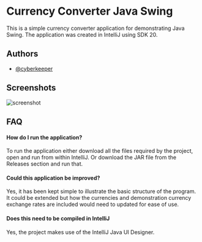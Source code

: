 
# Currency Converter Java Swing

This is a simple currency converter application for demonstrating Java Swing. The application was created in IntelliJ using SDK 20.


## Authors

- [@cyberkeeper](https://github.com/cyberkeeper)


## Screenshots

![screenshot](https://github.com/cyberkeeper/CurrencyConverterGUI/assets/40637121/6596407f-2277-4919-b326-64a6c0b86af8)


## FAQ

#### How do I run the application?

To run the application either download all the files required by the project, open and run from within IntelliJ.
Or download the JAR file from the Releases section and run that.


#### Could this application be improved?

Yes, it has been kept simple to illustrate the basic structure of the program. It could be extended but how the currencies and demonstration currency exchange rates are included would need to updated for ease of use.

#### Does this need to be compiled in IntelliJ

Yes, the project makes use of the IntelliJ Java UI Designer.


